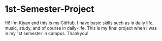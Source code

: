 # 1st-Semester-Project

Hi! I'm Kiyan and this is my GitHub. 
I have basic skills such as in daily life, music, study, and of course in daily-life. 
This is my final project when i was in my 1st semester in campus. Thankyou!

